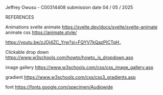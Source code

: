 Jeffrey Owusu - C00314408 
submission date 04 / 05 / 2025










REFERENCES

Animations 
svelte animate https://svelte.dev/docs/svelte/svelte-animate
animate css https://animate.style/


https://youtu.be/zJOj4ZC_Yrw?si=FQYV7kQazPICTqH_

Clickable drop down
https://www.w3schools.com/howto/howto_js_dropdown.asp

image gallery 
https://www.w3schools.com/css/css_image_gallery.asp

gradient
https://www.w3schools.com/css/css3_gradients.asp

font
https://fonts.google.com/specimen/Audiowide


